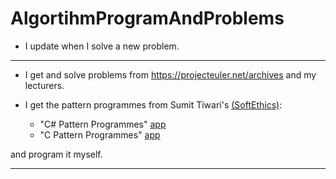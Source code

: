 # AlgortihmProgramAndProblems

- I update when I solve a new problem.

---
- I get and solve problems from https://projecteuler.net/archives and my lecturers.

- I get the pattern programmes from Sumit Tiwari's [(SoftEthics)](https://play.google.com/store/apps/dev?id=4684843660688611502):
  -  "C# Pattern Programmes" [app](https://play.google.com/store/apps/details?id=com.sitseducators.csharppatternprogramsfree&hl=en_IN&gl=US)
  -  "C Pattern Programmes" [app](https://play.google.com/store/apps/details?id=com.sitseducators.cpatternprogramsfree&hl=en&gl=US)

and program it myself.

---

